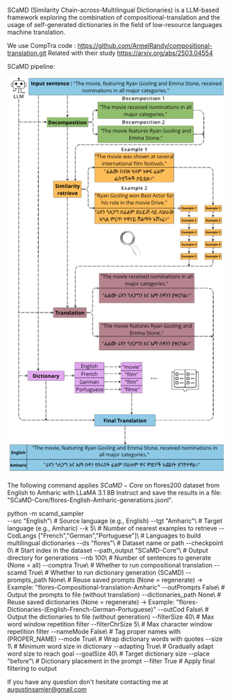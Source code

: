 SCaMD (Similarity Chain-across-Multilingual Dictionaries) is a LLM-based framework exploring the combination of compositional-translation and the usage of self-generated dictionaries in the field of low-resource languages machine translation.

We use CompTra code : https://github.com/ArmelRandy/compositional-translation.git
Related with their study https://arxiv.org/abs/2503.04554


SCaMD pipeline:

![](figures/SCaMD.png)

The following command applies $SCaMD-Core$ on flores200 dataset from English to Amharic with LLaMA 3.1 8B Instruct and save the results in a file: "SCaMD-Core/flores-English-Amharic-generations.jsonl".

python -m scamd_sampler\
    --src "English"\                        # Source language (e.g., English)
    --tgt "Amharic"\                       # Target language (e.g., Amharic)
    --k 5\                                # Number of nearest examples to retrieve
    --CodLangs ["French","German","Portuguese"]\  # Languages to build multilingual dictionaries
    --ds "flores"\                          # Dataset name or path
    --checkpoint 0\                       # Start index in the dataset
    --path_output "SCaMD-Core"\            # Output directory for generations
    --nb 100\                             # Number of sentences to generate (None = all)
    --comptra True\                       # Whether to run compositional translation
    --scamd True\                         # Whether to run dictionary generation (SCaMD)
    --prompts_path None\                  # Reuse saved prompts (None = regenerate) -> Example: "flores-Compositional-translation-Amharic"
    --outPrompts False\                   # Output the prompts to file (without translation)
    --dictionaries_path None\             # Reuse saved dictionaries (None = regenerate) -> Example: "flores-Dictionaries-(English-French-German-Portuguese)"
    --outCod False\                       # Output the dictionaries to file (without generation)
    --filterSize 40\                      # Max word window repetition filter
    --filterChrSize 5\                    # Max character window repetition filter
    --nameMode False\                     # Tag proper names with (PROPER_NAME)
    --mode True\                          # Wrap dictionary words with quotes
    --size 1\                             # Minimum word size in dictionary
    --adapting True\                      # Gradually adapt word size to reach goal
    --goalSize 40\                        # Target dictionary size
    --place "before"\                     # Dictionary placement in the prompt
    --filter True                         # Apply final filtering to output

If you have any question don't hesitate contacting me at augustinsamier@gmail.com
